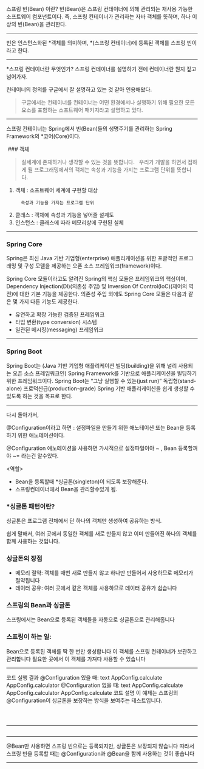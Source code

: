 <p>스프링 빈(Bean) 이란?
빈(Bean)은 스프링 컨테이너에 의해 관리되는 재사용 가능한 소프트웨어 컴포넌트이다. 
즉, 스프링 컨테이너가 관리하는 자바 객체를 뜻하며, 하나 이상의 빈(Bean)을 관리한다.</p>
<hr />
<p>빈은 인스턴스화된 *객체를 의미하며, *(스프링 컨테이너)에 등록된 객체를 스프링 빈이라고 한다. </p>
<hr />
<p>*스프링 컨테이너란 무엇인가?
스프링 컨테이너를 설명하기 전에 컨테이너란 뭔지 짚고 넘어가자.</p>
<p>컨테이너의 정의를 구글에서 잘 설명하고 있는 것 같아 인용해왔다.</p>
<blockquote>
<p>구글에서는 컨테이너를 컨테이너는 어떤 환경에서나 실행하기 위해 필요한 모든 요소를 포함하는 소프트웨어 패키지라고 설명하고 있다.</p>
</blockquote>
<hr />
<p>스프링 컨테이너는 Spring에서 빈(Bean)들의 생명주기를 관리하는 Spring Framework의 *코어(Core)이다. </p>
<p> ### 객체</p>
<blockquote>
<p>실세계에 존재하거나 생각할 수 있는 것을 뜻합니다.
 
우리가 개발을 하면서 접하게 될 프로그래밍에서의 객체는 속성과 기능을 가지는 프로그램 단위를 뜻합니다.</p>
</blockquote>
<ol>
<li>객체 : 소프트웨어 세계에 구현할 대상<pre><code>  속성과 기능을 가지는 프로그램 단위</code></pre></li>
<li>클래스 : 객체에 속성과 기능을 넣어줄 설계도</li>
<li>인스턴스 : 클래스에 따라 메모리상에 구현된 실체</li>
</ol>
<hr />
<h3 id="spring-core">Spring Core</h3>
<p>Spring은 최신 Java 기반 기업형(enterprise) 애플리케이션을 위한 포괄적인 프로그래밍 및 구성 모델을 제공하는 오픈 소스 프레임워크(framework)이다. </p>
<p>Spring Core 모듈이라고도 알려진 Spring의 핵심 모듈은 프레임워크의 핵심이며, 
Dependency Injection(DI)(의존성 주입) 및 Inversion Of Control(IoC)(제어의 역전)에 대한 기본 기능을 제공한다.
의존성 주입 외에도 Spring Core 모듈은 다음과 같은 몇 가지 다른 기능도 제공한다.</p>
<ul>
<li>유연하고 확장 가능한 검증된 프레임워크</li>
<li>타입 변환(type conversion) 시스템</li>
<li>일관된 메시징(messaging) 프레임워크</li>
</ul>
<hr />
<h3 id="spring-boot">Spring Boot</h3>
<p>Spring Boot는 (Java 기반 기업형 애플리케이션 빌딩(building)을 위해 널리 사용되는 오픈 소스 프레임워크인) Spring Framework를 기반으로 애플리케이션을 빌딩하기 위한 프레임워크이다.
Spring Boot는 “그냥 실행할 수 있는(just run)” 독립형(stand-alone) 프로덕션급(production-grade) Spring 기반 애플리케이션을 쉽게 생성할 수 있도록 하는 것을 목표로 한다.</p>
<hr />
<p>다시 돌아가서,</p>
<p> @Configuration이라고 하면
: 설정파일을 만들기 위한 애노테이션 또는
  Bean을 등록하기 위한 애노테이션이다.</p>
<p>  @Configuration 애노테이션을 사용하면 가시적으로 설정파일이야 ~ , Bean 등록할꺼야 ~= 라는건 알수있다.</p>
<p>&lt;역할&gt;</p>
<ul>
<li>Bean을 등록할때 *싱글톤(singleton)이 되도록 보장해준다.</li>
<li>스프링컨테이너에서 Bean을 관리할수있게 됨.</li>
</ul>
<h3 id="싱글톤-패턴이란">*싱글톤 패턴이란?</h3>
<p>싱글톤은 프로그램 전체에서 단 하나의 객체만 생성하여 공유하는 방식.</p>
<p>쉽게 말해서, 여러 곳에서 동일한 객체를 새로 만들지 않고
이미 만들어진 하나의 객체를 함께 사용하는 것입니다.</p>
<h3 id="싱글톤의-장점">싱글톤의 장점</h3>
<ul>
<li>메모리 절약: 객체를 매번 새로 만들지 않고 하나만 만들어서 사용하므로 메모리가 절약됩니다</li>
<li>데이터 공유: 여러 곳에서 같은 객체를 사용하므로 데이터 공유가 쉽습니다</li>
</ul>
<h3 id="스프링의-bean과-싱글톤">스프링의 Bean과 싱글톤</h3>
<p>스프링에서는 Bean으로 등록된 객체들을 자동으로 싱글톤으로 관리해줍니다</p>
<h3 id="스프링이-하는-일">스프링이 하는 일:</h3>
<p>Bean으로 등록된 객체를 딱 한 번만 생성합니다
이 객체를 스프링 컨테이너가 보관하고 관리합니다
필요한 곳에서 이 객체를 가져다 사용할 수 있습니다</p>
<hr />
<p>코드 실행 결과
@Configuration 있을 때:
text
AppConfig.calculate
AppConfig.calculator
@Configuration 없을 때:
text
AppConfig.calculate
AppConfig.calculator
AppConfig.calculate
코드 설명
이 예제는 스프링의 @Configuration이 싱글톤을 보장하는 방식을 보여주는 테스트입니다.</p>
<p><img alt="" src="https://velog.velcdn.com/images/kkikki/post/93f8c067-3ddc-4ab2-b7e6-d06df85cb5b8/image.png" /></p>
<p><img alt="" src="https://velog.velcdn.com/images/kkikki/post/38a2542f-3c06-4f42-a983-0e68e31055a5/image.png" /></p>
<p><img alt="" src="https://velog.velcdn.com/images/kkikki/post/d96e1161-30d4-48c9-b953-74c7fd6ec096/image.png" /></p>
<hr />
<p><img alt="" src="https://velog.velcdn.com/images/kkikki/post/ea445db1-07cf-43cf-af09-20c67d8905e3/image.png" /></p>
<hr />
<p>@Bean만 사용하면 스프링 빈으로는 등록되지만, 싱글톤은 보장되지 않습니다
따라서 스프링 빈을 등록할 때는 @Configuration과 @Bean을 함께 사용하는 것이 좋습니다</p>
<hr />